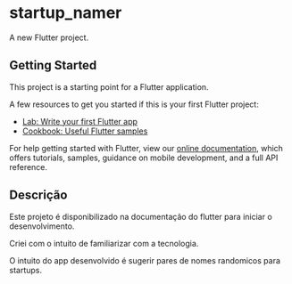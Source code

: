 # startup_namer

A new Flutter project.

## Getting Started

This project is a starting point for a Flutter application.

A few resources to get you started if this is your first Flutter project:

- [Lab: Write your first Flutter app](https://flutter.dev/docs/get-started/codelab)
- [Cookbook: Useful Flutter samples](https://flutter.dev/docs/cookbook)

For help getting started with Flutter, view our
[online documentation](https://flutter.dev/docs), which offers tutorials,
samples, guidance on mobile development, and a full API reference.


## Descrição

Este projeto é disponibilizado na documentação do flutter para iniciar o desenvolvimento.


Criei com o intuito de familiarizar com a tecnologia.


O intuito do app desenvolvido é sugerir pares de nomes randomicos para startups.